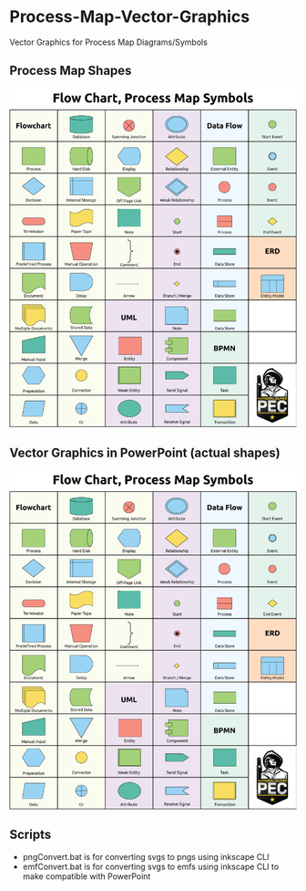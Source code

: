 # Process-Map-Vector-Graphics
Vector Graphics for Process Map Diagrams/Symbols

## Process Map Shapes
![Poster](Process-Map-Symbols.png?raw=true "Process Map Symbols Poster")

## Vector Graphics in PowerPoint (actual shapes)
![PowerPoint](Process-Map-Symbols.png?raw=true "PowerPoint ScreenShot")

## Scripts
- pngConvert.bat is for converting svgs to pngs using inkscape CLI
- emfConvert.bat is for converting svgs to emfs using inkscape CLI to make compatible with PowerPoint
